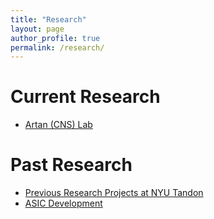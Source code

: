 ```yaml
---
title: "Research"
layout: page
author_profile: true
permalink: /research/
---
```


# Current Research 

* [Artan (CNS) Lab](/cns-lab)

# Past Research

* [Previous Research Projects at NYU Tandon](/research-NYU)
* [ASIC Development](/ASIC-industry)

